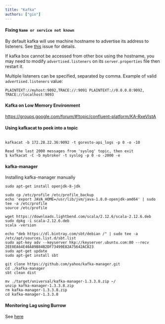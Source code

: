```yaml
---
title: "Kafka"
authors: ["gio"]
---
```


#### Fixing `Name or service not known`

By default kafka will use machine hostname to advertise its address to listeners. See [this](https://github.com/confluentinc/confluent-kafka-go/issues/70) issue for details.

If kafka box cannot be accessed from other box using the hostname, you may need to modify `advertised.listeners` on its `server.properties` file then restart it.

Multiple listeners can be specified, separated by comma. Example of valid `advertised.listeners` value:

```
PLAINTEXT://myhost:9092,TRACE://:9091 PLAINTEXT://0.0.0.0:9092, TRACE://localhost:9093
```

#### Kafka on Low Memory Environment

https://groups.google.com/forum/#!topic/confluent-platform/KA-RxeVIstA

#### Using kafkacat to peek into a topic

```

kafkacat -b 172.28.22.36:9092 -t goresto-api_logs -p 0 -o -10

Read the last 2000 messages from 'syslog' topic, then exit
$ kafkacat -C -b mybroker -t syslog -p 0 -o -2000 -e
```

#### kafka-manager

Installing kafka-manager manually

```
sudo apt-get install openjdk-8-jdk

sudo cp /etc/profile /etc/profile_backup 
echo 'export JAVA_HOME=/usr/lib/jvm/java-1.8.0-openjdk-amd64' | sudo tee -a /etc/profile
source /etc/profile

wget https://downloads.lightbend.com/scala/2.12.6/scala-2.12.6.deb
sudo dpkg -i scala-2.12.6.deb
scala -version

echo "deb https://dl.bintray.com/sbt/debian /" | sudo tee -a /etc/apt/sources.list.d/sbt.list
sudo apt-key adv --keyserver hkp://keyserver.ubuntu.com:80 --recv 2EE0EA64E40A89B84B2DF73499E82A75642AC823
sudo apt-get update
sudo apt-get install sbt

git clone https://github.com/yahoo/kafka-manager.git
cd ./kafka-manager
sbt clean dist

mv ./target/universal/kafka-manager-1.3.3.8.zip ~/
unzip kafka-manager-1.3.3.8.zip
rm kafka-manager-1.3.3.8.zip
cd kafka-manager-1.3.3.8
```

#### Monitoring Lag using Burrow

See [here](https://github.com/linkedin/Burrow)
